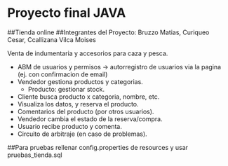 # Proyecto final JAVA
##Tienda online
##Integrantes del Proyecto: Bruzzo Matias, Curiqueo Cesar, Ccallizana Vilca Moises

Venta de indumentaria y accesorios para caza y pesca.

* ABM de usuarios y permisos -> autorregistro de usuarios via la pagina (ej. con confirmacion de email)
* Vendedor gestiona productos y categorias.
  - Producto: gestionar stock.
* Cliente busca producto x categoria, nombre, etc. 
* Visualiza los datos, y reserva el producto.
* Comentarios del producto (por otros usuarios).
* Vendedor cambia el estado de la reserva/compra.
* Usuario recibe producto y comenta.
* Circuito de arbitraje (en caso de problemas).

##Para pruebas rellenar config.properties de resources y usar pruebas_tienda.sql
